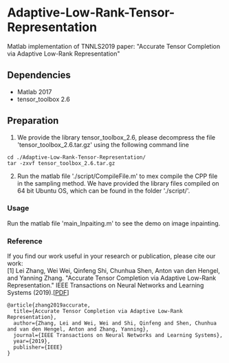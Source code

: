 # Adaptive-Low-Rank-Tensor-Representation

Matlab implementation of TNNLS2019 paper: "Accurate Tensor Completion via Adaptive Low-Rank Representation"

## Dependencies
  - Matlab 2017
  - tensor_toolbox 2.6
## Preparation
1. We provide the library tensor_toolbox_2.6, please decompress the file 'tensor_toolbox_2.6.tar.gz' using the following command line
```
cd ./Adaptive-Low-Rank-Tensor-Representation/
tar -zxvf tensor_toolbox_2.6.tar.gz
```
2. Run the matlab file './script/CompileFile.m' to mex compile the CPP file in the sampling method. We have provided the library files compiled on 64 bit Ubuntu OS, which can be found in the folder './script/'.
### Usage
Run the matlab file 'main_Inpaiting.m' to see the demo on image inpainting.
  
 ### Reference
If you find our work useful in your research or publication, please cite our work:<br>
[1] Lei Zhang, Wei Wei, Qinfeng Shi, Chunhua Shen, Anton van den Hengel, and Yanning Zhang. "Accurate Tensor Completion via Adaptive Low-Rank Representation." IEEE Transactions on Neural Networks and Learning Systems (2019).</i>[[PDF](https://ieeexplore.ieee.org/abstract/document/8945165)]
```
@article{zhang2019accurate,
  title={Accurate Tensor Completion via Adaptive Low-Rank Representation},
  author={Zhang, Lei and Wei, Wei and Shi, Qinfeng and Shen, Chunhua and van den Hengel, Anton and Zhang, Yanning},
  journal={IEEE Transactions on Neural Networks and Learning Systems},
  year={2019},
  publisher={IEEE}
}

```

